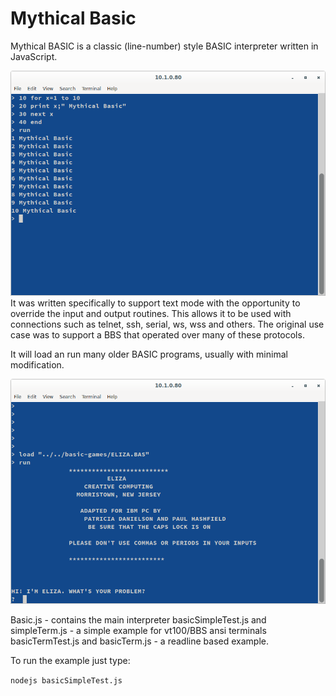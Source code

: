 # Mythical Basic

Mythical BASIC is a classic (line-number) style BASIC interpreter written in JavaScript.  

![alt text](images/first_prog.png)
It was written specifically to support text mode with the opportunity to override the input and output routines.  This allows it to be used with connections such as telnet, ssh, serial, ws, wss and others.  The original use case was to support a BBS that operated over many of these protocols.

It will load an run many older BASIC programs, usually with minimal modification.

![alt text](images/load_eliza.png)

Basic.js - contains the main interpreter
basicSimpleTest.js and simpleTerm.js - a simple example for vt100/BBS ansi terminals
basicTermTest.js and basicTerm.js - a readline based example.

To run the example just type:

`nodejs basicSimpleTest.js`

